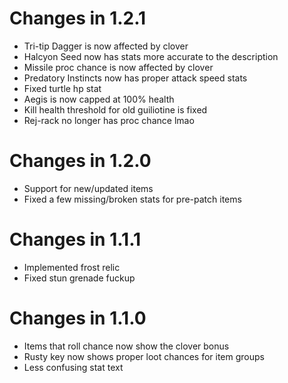 # Changes in 1.2.1

* Tri-tip Dagger is now affected by clover
* Halcyon Seed now has stats more accurate to the description
* Missile proc chance is now affected by clover
* Predatory Instincts now has proper attack speed stats
* Fixed turtle hp stat
* Aegis is now capped at 100% health
* Kill health threshold for old guiliotine is fixed
* Rej-rack no longer has proc chance lmao

# Changes in 1.2.0

* Support for new/updated items
* Fixed a few missing/broken stats for pre-patch items

# Changes in 1.1.1

* Implemented frost relic
* Fixed stun grenade fuckup

# Changes in 1.1.0

* Items that roll chance now show the clover bonus
* Rusty key now shows proper loot chances for item groups
* Less confusing stat text
